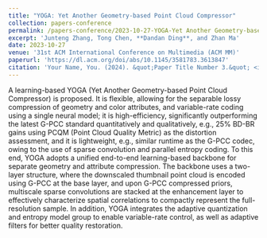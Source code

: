 ```yaml
---
title: "YOGA: Yet Another Geometry-based Point Cloud Compressor"
collection: papers-conference
permalink: /papers-conference/2023-10-27-YOGA-Yet Another Geometry-based Point Cloud Compressor
excerpt: 'Junteng Zhang, Tong Chen, **Dandan Ding**, and Zhan Ma'
date: 2023-10-27
venue: '31st ACM International Conference on Multimedia (ACM MM)'
paperurl: 'https://dl.acm.org/doi/abs/10.1145/3581783.3613847'
citation: 'Your Name, You. (2024). &quot;Paper Title Number 3.&quot; <i>GitHub Journal of Bugs</i>. 1(3).'
---
```


A learning-based YOGA (Yet Another Geometry-based Point Cloud Compressor) is proposed. It is flexible, allowing for the separable lossy compression of geometry and color attributes, and variable-rate coding using a single neural model; it is high-efficiency, significantly outperforming the latest G-PCC standard quantitatively and qualitatively, e.g., 25% BD-BR gains using PCQM (Point Cloud Quality Metric) as the distortion assessment, and it is lightweight, e.g., similar runtime as the G-PCC codec, owing to the use of sparse convolution and parallel entropy coding. To this end, YOGA adopts a unified end-to-end learning-based backbone for separate geometry and attribute compression. The backbone uses a two-layer structure, where the downscaled thumbnail point cloud is encoded using G-PCC at the base layer, and upon G-PCC compressed priors, multiscale sparse convolutions are stacked at the enhancement layer to effectively characterize spatial correlations to compactly represent the full-resolution sample. In addition, YOGA integrates the adaptive quantization and entropy model group to enable variable-rate control, as well as adaptive filters for better quality restoration.